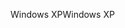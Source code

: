 <span data-ttu-id="2acae-101">Windows XP</span><span class="sxs-lookup"><span data-stu-id="2acae-101">Windows XP</span></span>